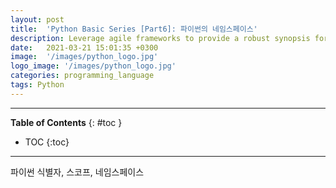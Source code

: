 ```yaml
---
layout: post
title:  'Python Basic Series [Part6]: 파이썬의 네임스페이스'
description: Leverage agile frameworks to provide a robust synopsis for high level overviews. Iterative a...
date:   2021-03-21 15:01:35 +0300
image:  '/images/python_logo.jpg'
logo_image: '/images/python_logo.jpg'
categories: programming_language
tags: Python
---
```

---
**Table of Contents**
{: #toc }
*  TOC
{:toc}

---
파이썬 식별자, 스코프, 네임스페이스  